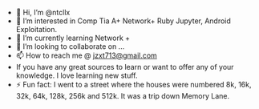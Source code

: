 - 👋 Hi, I’m @ntcllx
- 👀 I’m interested in Comp Tia A+ Network+ Ruby Jupyter, Android Exploitation.
- 🌱 I’m currently learning Network + 
- 💞️ I’m looking to collaborate on ...
- 📫 How to reach me @ jzxt713@gmail.com
- If you have any great sources to learn or want to offer any of your knowledge. I love learning new stuff. 
- ⚡ Fun fact: I went to a street where the houses were numbered 8k, 16k, 32k, 64k, 128k, 256k and 512k.
It was a trip down Memory Lane.

<!---
ntcllx/ntcllx is a ✨ special ✨ repository because its `README.md` (this file) appears on your GitHub profile.
You can click the Preview link to take a look at your changes.
--->
